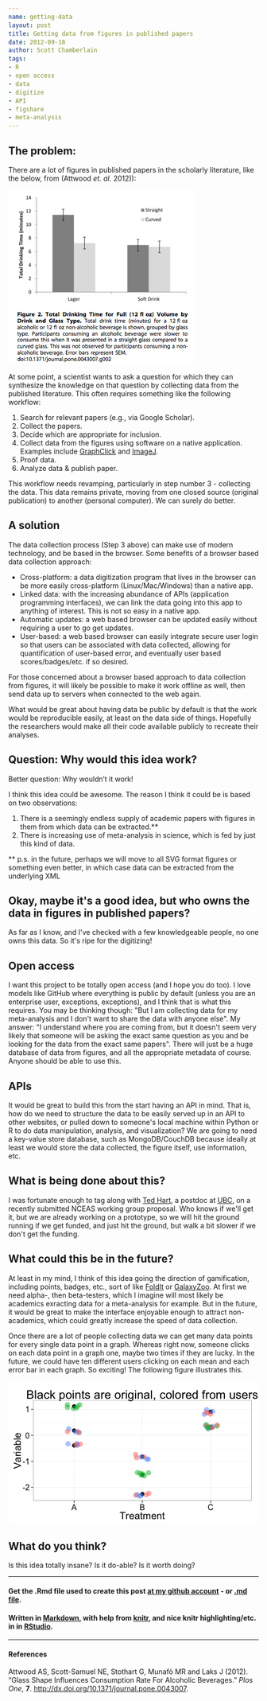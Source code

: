 ```yaml
---
name: getting-data
layout: post
title: Getting data from figures in published papers
date: 2012-09-18
author: Scott Chamberlain
tags: 
- R
- open access
- data
- digitize
- API
- figshare
- meta-analysis
---
```



## The problem:
There are a lot of figures in published papers in the scholarly literature, like the below, from (Attwood _et. al._ 2012)):  

![alt text](/public/img/getfig2.png)

At some point, a scientist wants to ask a question for which they can synthesize the knowledge on that question by collecting data from the published literature.  This often requires something like the following workflow:

1. Search for relevant papers (e.g., via Google Scholar).
2. Collect the papers.
3. Decide which are appropriate for inclusion.
4. Collect data from the figures using software on a native application.  Examples include [GraphClick](http://www.arizona-software.ch/graphclick/) and [ImageJ](http://rsbweb.nih.gov/ij/).
5. Proof data. 
6. Analyze data & publish paper. 

This workflow needs revamping, particularly in step number 3 - collecting the data.  This data remains private, moving from one closed source (original publication) to another (personal computer).  We can surely do better.

## A solution
The data collection process (Step 3 above) can make use of modern technology, and be based in the browser. Some benefits of a browser based data collection approach:

+ Cross-platform: a data digitization program that lives in the browser can be more easily cross-platform (Linux/Mac/Windows) than a native app. 
+ Linked data: with the increasing abundance of APIs (application programming interfaces), we can link the data going into this app to anything of interest.  This is not so easy in a native app. 
+ Automatic updates: a web based browser can be updated easily without requiring a user to go get updates. 
+ User-based: a web based browser can easily integrate secure user login so that users can be associated with data collected, allowing for quantification of user-based error, and eventually user based scores/badges/etc. if so desired.

For those concerned about a browser based approach to data collection from figures, it will likely be possible to make it work offline as well, then send data up to servers when connected to the web again. 

What would be great about having data be public by default is that the work would be reproducible easily, at least on the data side of things. Hopefully the researchers would make all their code available publicly to recreate their analyses. 

## Question: Why would this idea work?
Better question: Why wouldn’t it work!

I think this idea could be awesome.  The reason I think it could be is based on two observations: 

1. There is a seemingly endless supply of academic papers with figures in them from which data can be extracted.**
2. There is increasing use of meta-analysis in science, which is fed by just this kind of data. 

** p.s. in the future, perhaps we will move to all SVG format figures or something even better, in which case data can be extracted from the underlying XML

## Okay, maybe it's a good idea, but who owns the data in figures in published papers?
As far as I know, and I've checked with a few knowledgeable people, no one owns this data. So it's ripe for the digitizing!

## Open access
I want this project to be totally open access (and I hope you do too).  I love models like GitHub where everything is public by default (unless you are an enterprise user, exceptions, exceptions), and I think that is what this requires.  You may be thinking though: "But I am collecting data for my meta-analysis and I don't want to share the data with anyone else".  My answer: "I understand where you are coming from, but it doesn't seem very likely that someone will be asking the exact same question as you and be looking for the data from the exact same papers".  There will just be a huge database of data from figures, and all the appropriate metadata of course.  Anyone should be able to use this.

## APIs
It would be great to build this from the start having an API in mind.  That is, how do we need to structure the data to be easily served up in an API to other websites, or pulled down to someone's local machine within Python or R to do data manipulation, analysis, and visualization?  We are going to need a key-value store database, such as MongoDB/CouchDB because ideally at least we would store the data collected, the figure itself, use information, etc. 

## What is being done about this?
I was fortunate enough to tag along with [Ted Hart](http://emhart.github.com/), a postdoc at [UBC](PUTINLINKHERE), on a recently submitted NCEAS working group proposal. Who knows if we'll get it, but we are already working on a prototype, so we will hit the ground running if we get funded, and just hit the ground, but walk a bit slower if we don't get the funding. 

## What could this be in the future?
At least in my mind, I think of this idea going the direction of gamification, including points, badges, etc., sort of like [FoldIt](http://fold.it/portal/) or [GalaxyZoo](http://www.galaxyzoo.org/).  At first we need alpha-, then beta-testers, which I imagine will most likely be academics exracting data for a meta-analysis for example.  But in the future, it would be great to make the interface enjoyable enough to attract non-academics, which could greatly increase the speed of data collection. 

Once there are a lot of people collecting data we can get many data points for every single data point in a graph.  Whereas right now, someone clicks on each data point in a graph one, maybe two times if they are lucky.  In the future, we could have ten different users clicking on each mean and each error bar in each graph.  So exciting!  The following figure illustrates this. 

![center](/public/img/clicks.png) 


## What do you think?
Is this idea totally insane?  Is it do-able?  Is it worth doing?

*********
#### Get the .Rmd file used to create this post [at my github account](https://github.com/sckott/sckott.github.io/tree/master/_drafts/2012-09-18-getting-data.Rmd) - or [.md file](https://github.com/sckott/sckott.github.io/tree/master/_posts/2012-09-18-getting-data.md).

#### Written in [Markdown](http://daringfireball.net/projects/markdown/), with help from [knitr](http://yihui.name/knitr/), and nice knitr highlighting/etc. in in [RStudio](http://rstudio.org/).

*********
#### References
<p>Attwood AS, Scott-Samuel NE, Stothart G, Munafò MR and Laks J (2012).
&ldquo;Glass Shape Influences Consumption Rate For Alcoholic Beverages.&rdquo;
<EM>Plos One</EM>, <B>7</B>.
<a href="http://dx.doi.org/10.1371/journal.pone.0043007">http://dx.doi.org/10.1371/journal.pone.0043007</a>.

